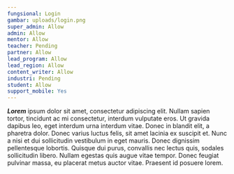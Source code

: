 ```yaml
---
fungsional: Login
gambar: uploads/login.png
super_admin: Allow
admin: Allow
mentor: Allow
teacher: Pending
partner: Allow
lead_program: Allow
lead_region: Allow
content_writer: Allow
industri: Pending
student: Allow
support_mobile: Yes
---
```

***Lorem*** ipsum dolor sit amet, consectetur adipiscing elit. Nullam sapien tortor, tincidunt ac mi consectetur, interdum vulputate eros. Ut gravida dapibus leo, eget interdum urna interdum vitae. Donec in blandit elit, a pharetra dolor. Donec varius luctus felis, sit amet lacinia ex suscipit et. Nunc a nisi et dui sollicitudin vestibulum in eget mauris. Donec dignissim pellentesque lobortis. Quisque dui purus, convallis nec lectus quis, sodales sollicitudin libero. Nullam egestas quis augue vitae tempor. Donec feugiat pulvinar massa, eu placerat metus auctor vitae. Praesent id posuere lorem.